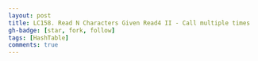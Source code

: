 ```yaml
---
layout: post
title: LC158. Read N Characters Given Read4 II - Call multiple times
gh-badge: [star, fork, follow]
tags: [HashTable]
comments: true
---
```


```python



```